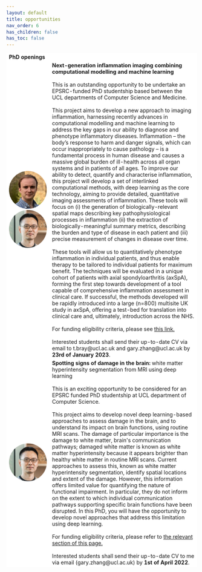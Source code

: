 ```yaml
---
layout: default
title: opportunities
nav_order: 6
has_children: false
has_toc: false
---
```


<table style="border:hidden;background-color:#FFFFFF">
   <tr>
     <td style="border:hidden;background-color:#FFFFFF" colspan="2">
       <b>PhD openings</b>
     </td>
   </tr>
   <tr>
     <td style="border:hidden;background-color:#FFFFFF" width="100">
     <img src="assets/headshots/TB.png" width="100">
     <img src="assets/headshots/gary.png" width="100">
     </td>
     <td style="border:hidden;background-color:#FFFFFF">
     <b>Next-generation inflammation imaging combining computational modelling and machine learning</b>
     <br>
     <br>
     This is an outstanding opportunity to be undertake an EPSRC-funded PhD studentship based between the UCL departments of Computer Science and Medicine.
     <br>
     <br>
     This project aims to develop a new approach to imaging inflammation, harnessing recently advances in computational modelling and machine learning to address the key gaps in our ability to diagnose and phenotype inflammatory diseases. Inflammation – the body’s response to harm and danger signals, which can occur inappropriately to cause pathology – is a fundamental process in human disease and causes a massive global burden of ill-health across all organ systems and in patients of all ages. To improve our ability to detect, quantify and characterise inflammation, this project will develop a set of interlinked computational methods, with deep learning as the core technology, aiming to provide detailed, quantitative imaging assessments of inflammation. These tools will focus on (i) the generation of biologically-relevant spatial maps describing key pathophysiological processes in inflammation (ii) the extraction of biologically-meaningful summary metrics, describing the burden and type of disease in each patient and (iii) precise measurement of changes in disease over time. 
 <br>
 <br>
These tools will allow us to quantitatively phenotype inflammation in individual patients, and thus enable therapy to be tailored to individual patients for maximum benefit. The techniques will be evaluated in a unique cohort of patients with axial spondyloarthritis (axSpA), forming the first step towards development of a tool capable of comprehensive inflammation assessment in clinical care. If successful, the methods developed will be rapidly introduced into a large (n=800) multisite UK study in axSpA, offering a test-bed for translation into clinical care and, ultimately, introduction across the NHS. 
     <br>
     <br>
         For funding eligibility criteria, please see <a href=" https://www.ucl.ac.uk/epsrc-doctoral-training/prospective-students/apply-ucl-esprc-dtp-studentship#eligibility">this link.</a>    
     <br>
     <br>
     Interested students shall send their up-to-date CV via email to t.bray@ucl.ac.uk and gary.zhang@ucl.ac.uk by <b>23rd of January 2023</b>.
     </td>
   </tr>
   
   <tr>
     <td style="border:hidden;background-color:#FFFFFF" width="100">
     <img src="assets/headshots/gary.png" width="100">
     </td>
     <td style="border:hidden;background-color:#FFFFFF">
     <b>Spotting signs of damage in the brain:</b> white matter hyperintensity segmentation from MRI using deep learning
     <br>
     <br>
     This is an exciting opportunity to be considered for an EPSRC funded PhD studentship at UCL department of Computer Science.
     <br>
     <br>
     This project aims to develop novel deep learning-based approaches to assess damage in the brain, and to understand its impact on brain functions, using routine MRI scans.  The damage of particular importance is the damage to white matter, brain's communication pathways; damaged white matter is known as white matter hyperintensity because it appears brighter than healthy white matter in routine MRI scans.  Current approaches to assess this, known as white matter hyperintensity segmentation, identify spatial locations and extent of the damage.  However, this information offers limited value for quantifying the nature of functional impairment.  In particular, they do not inform on the extent to which individual communication pathways supporting specific brain functions have been disrupted.  In this PhD, you will have the opportunity to develop novel approaches that address this limitation using deep learning.
     <br>
     <br>
     For funding eligibility criteria, please refer to <a href="https://www.ucl.ac.uk/epsrc-doctoral-training/epsrc-doctoral-training-ucl-prospective-students">the relevant section of this page.</a>
     <br>
     <br>
     Interested students shall send their up-to-date CV to me via email (gary.zhang@ucl.ac.uk) by <b>1st of April 2022</b>.
     </td>
   </tr>
   
</table>
